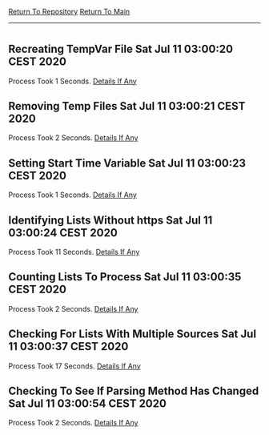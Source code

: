 [Return To Repository](https://github.com/bast69/piholeparser/)
[Return To Main](https://github.com/bast69/piholeparser/blob/master/RecentRunLogs/Mainlog.md)
____________________________________
# 
## Recreating TempVar File Sat Jul 11 03:00:20 CEST 2020
Process Took 1 Seconds.
[Details If Any](https://github.com/bast69/piholeparser/blob/master/RecentRunLogs/TopLevelScripts/10-Running-Initial-Tasks/08-Recreating-TempVar-File.md)

## Removing Temp Files Sat Jul 11 03:00:21 CEST 2020
Process Took 2 Seconds.
[Details If Any](https://github.com/bast69/piholeparser/blob/master/RecentRunLogs/TopLevelScripts/10-Running-Initial-Tasks/10-Removing-Temp-Files.md)

## Setting Start Time Variable Sat Jul 11 03:00:23 CEST 2020
Process Took 1 Seconds.
[Details If Any](https://github.com/bast69/piholeparser/blob/master/RecentRunLogs/TopLevelScripts/10-Running-Initial-Tasks/15-Setting-Start-Time-Variable.md)

## Identifying Lists Without https Sat Jul 11 03:00:24 CEST 2020
Process Took 11 Seconds.
[Details If Any](https://github.com/bast69/piholeparser/blob/master/RecentRunLogs/TopLevelScripts/10-Running-Initial-Tasks/20-Identifying-Lists-Without-https.md)

## Counting Lists To Process Sat Jul 11 03:00:35 CEST 2020
Process Took 2 Seconds.
[Details If Any](https://github.com/bast69/piholeparser/blob/master/RecentRunLogs/TopLevelScripts/10-Running-Initial-Tasks/25-Counting-Lists-To-Process.md)

## Checking For Lists With Multiple Sources Sat Jul 11 03:00:37 CEST 2020
Process Took 17 Seconds.
[Details If Any](https://github.com/bast69/piholeparser/blob/master/RecentRunLogs/TopLevelScripts/10-Running-Initial-Tasks/30-Checking-For-Lists-With-Multiple-Sources.md)

## Checking To See If Parsing Method Has Changed Sat Jul 11 03:00:54 CEST 2020
Process Took 2 Seconds.
[Details If Any](https://github.com/bast69/piholeparser/blob/master/RecentRunLogs/TopLevelScripts/10-Running-Initial-Tasks/70-Checking-To-See-If-Parsing-Method-Has-Changed.md)

